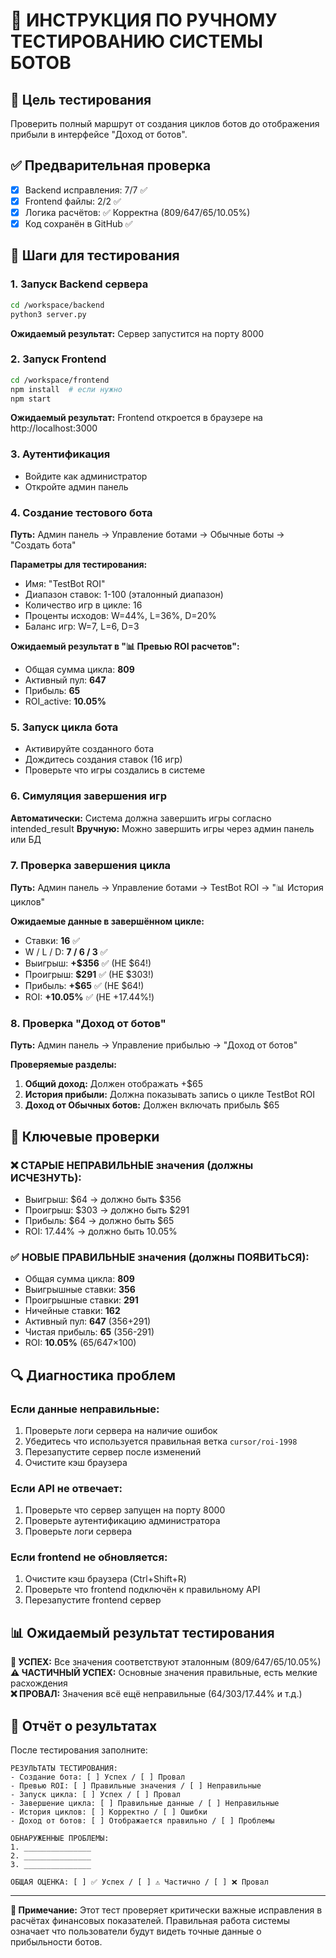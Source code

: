 # 🧪 ИНСТРУКЦИЯ ПО РУЧНОМУ ТЕСТИРОВАНИЮ СИСТЕМЫ БОТОВ

## 🎯 Цель тестирования
Проверить полный маршрут от создания циклов ботов до отображения прибыли в интерфейсе "Доход от ботов".

## ✅ Предварительная проверка
- [x] Backend исправления: 7/7 ✅
- [x] Frontend файлы: 2/2 ✅  
- [x] Логика расчётов: ✅ Корректна (809/647/65/10.05%)
- [x] Код сохранён в GitHub ✅

## 🚀 Шаги для тестирования

### 1. Запуск Backend сервера
```bash
cd /workspace/backend
python3 server.py
```
**Ожидаемый результат:** Сервер запустится на порту 8000

### 2. Запуск Frontend
```bash
cd /workspace/frontend  
npm install  # если нужно
npm start
```
**Ожидаемый результат:** Frontend откроется в браузере на http://localhost:3000

### 3. Аутентификация
- Войдите как администратор
- Откройте админ панель

### 4. Создание тестового бота
**Путь:** Админ панель → Управление ботами → Обычные боты → "Создать бота"

**Параметры для тестирования:**
- Имя: "TestBot ROI"
- Диапазон ставок: 1-100 (эталонный диапазон)
- Количество игр в цикле: 16
- Проценты исходов: W=44%, L=36%, D=20%
- Баланс игр: W=7, L=6, D=3

**Ожидаемый результат в "📊 Превью ROI расчетов":**
- Общая сумма цикла: **809**
- Активный пул: **647** 
- Прибыль: **65**
- ROI_active: **10.05%**

### 5. Запуск цикла бота
- Активируйте созданного бота
- Дождитесь создания ставок (16 игр)
- Проверьте что игры создались в системе

### 6. Симуляция завершения игр
**Автоматически:** Система должна завершить игры согласно intended_result
**Вручную:** Можно завершить игры через админ панель или БД

### 7. Проверка завершения цикла
**Путь:** Админ панель → Управление ботами → TestBot ROI → "📊 История циклов"

**Ожидаемые данные в завершённом цикле:**
- Ставки: **16** ✅
- W / L / D: **7 / 6 / 3** ✅
- Выигрыш: **+$356** ✅ (НЕ $64!)
- Проигрыш: **$291** ✅ (НЕ $303!)
- Прибыль: **+$65** ✅ (НЕ $64!)
- ROI: **+10.05%** ✅ (НЕ +17.44%!)

### 8. Проверка "Доход от ботов"
**Путь:** Админ панель → Управление прибылью → "Доход от ботов"

**Проверяемые разделы:**
1. **Общий доход:** Должен отображать +$65
2. **История прибыли:** Должна показывать запись о цикле TestBot ROI
3. **Доход от Обычных ботов:** Должен включать прибыль $65

## 🎯 Ключевые проверки

### ❌ СТАРЫЕ НЕПРАВИЛЬНЫЕ значения (должны ИСЧЕЗНУТЬ):
- Выигрыш: $64 → должно быть $356
- Проигрыш: $303 → должно быть $291  
- Прибыль: $64 → должно быть $65
- ROI: 17.44% → должно быть 10.05%

### ✅ НОВЫЕ ПРАВИЛЬНЫЕ значения (должны ПОЯВИТЬСЯ):
- Общая сумма цикла: **809**
- Выигрышные ставки: **356**
- Проигрышные ставки: **291**
- Ничейные ставки: **162**
- Активный пул: **647** (356+291)
- Чистая прибыль: **65** (356-291)
- ROI: **10.05%** (65/647×100)

## 🔍 Диагностика проблем

### Если данные неправильные:
1. Проверьте логи сервера на наличие ошибок
2. Убедитесь что используется правильная ветка `cursor/roi-1998`
3. Перезапустите сервер после изменений
4. Очистите кэш браузера

### Если API не отвечает:
1. Проверьте что сервер запущен на порту 8000
2. Проверьте аутентификацию администратора
3. Проверьте логи сервера

### Если frontend не обновляется:
1. Очистите кэш браузера (Ctrl+Shift+R)
2. Проверьте что frontend подключён к правильному API
3. Перезапустите frontend сервер

## 📊 Ожидаемый результат тестирования

**🎉 УСПЕХ:** Все значения соответствуют эталонным (809/647/65/10.05%)
**⚠️ ЧАСТИЧНЫЙ УСПЕХ:** Основные значения правильные, есть мелкие расхождения  
**❌ ПРОВАЛ:** Значения всё ещё неправильные (64/303/17.44% и т.д.)

## 🐛 Отчёт о результатах

После тестирования заполните:

```
РЕЗУЛЬТАТЫ ТЕСТИРОВАНИЯ:
- Создание бота: [ ] Успех / [ ] Провал
- Превью ROI: [ ] Правильные значения / [ ] Неправильные
- Запуск цикла: [ ] Успех / [ ] Провал  
- Завершение цикла: [ ] Правильные данные / [ ] Неправильные
- История циклов: [ ] Корректно / [ ] Ошибки
- Доход от ботов: [ ] Отображается правильно / [ ] Проблемы

ОБНАРУЖЕННЫЕ ПРОБЛЕМЫ:
1. _______________
2. _______________
3. _______________

ОБЩАЯ ОЦЕНКА: [ ] ✅ Успех / [ ] ⚠️ Частично / [ ] ❌ Провал
```

---

**📝 Примечание:** Этот тест проверяет критически важные исправления в расчётах финансовых показателей. Правильная работа системы означает что пользователи будут видеть точные данные о прибыльности ботов.